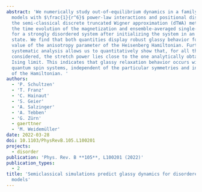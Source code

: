 ```yaml
---
abstract: 'We numerically study out-of-equilibrium dynamics in a family of Heisenberg
  models with $\frac{1}{r^6}$ power-law interactions and positional disorder. Using
  the semi-classical discrete truncated Wigner approximation (dTWA) method, we investigate
  the time evolution of the magnetization and ensemble-averaged single-spin purity
  for a strongly disordered system after initializing the system in an out-of-equilibrium
  state. We find that both quantities display robust glassy behavior for almost any
  value of the anisotropy parameter of the Heisenberg Hamiltonian. Furthermore, a
  systematic analysis allows us to quantitatively show that, for all the scenarios
  considered, the stretch power lies close to the one analytically obtained in the
  Ising limit. This indicates that glassy relaxation behavior occurs widely in disordered
  quantum spin systems, independent of the particular symmetries and integrability
  of the Hamiltonian. '
authors:
  - 'P. Schultzen'
  - 'T. Franz'
  - 'C. Hainaut'
  - 'S. Geier'
  - 'A. Salzinger'
  - 'A. Tebben'
  - 'G. Zürn'
  - gaerttner
  - 'M. Weidemüller'
date: 2022-03-28
doi: 10.1103/PhysRevB.105.L100201
projects:
  - disorder
publication: 'Phys. Rev. B **105**, L100201 (2022)'
publication_types:
  - 2
title: 'Semiclassical simulations predict glassy dynamics for disordered Heisenberg
  models'
---
```

